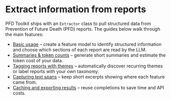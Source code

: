 # Extract information from reports

PFD Toolkit ships with an `Extractor` class to pull structured data from Prevention of Future Death (PFD) reports. The guides below walk through the main features:

- [Basic usage](basics.md) – create a feature model to identify structured information and choose which sections of each report are read by the LLM.
- [Summaries & token counts](summarising.md) – generate short summaries and estimate the token cost of your data.
- [Tagging reports with themes](themes.md) – automatically discover recurring themes or label reports with your own taxonomy.
- [Capturing text spans](spans.md) – keep short excerpts showing where each feature came from.
- [Caching and exporting results](caching.md) – reuse completions to save time and API costs.
